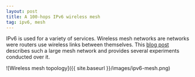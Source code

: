 ```yaml
---
layout: post
title: A 100-hops IPv6 wireless mesh
tag: ipv6, mesh
---
```


IPv6 is used for a variety of services. Wireless mesh networks are networks were routers use wireless links between themselves. This [blog post](http://www.thingsquare.com/blog/articles/100-hops-ipv6-mesh/) describes such a large mesh network and provides several experiments conducted over it.

![Wireless mesh topology]({{ site.baseurl }}/images/ipv6-mesh.png)

